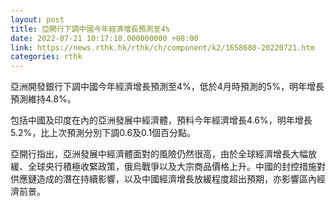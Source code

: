 ```yaml
---
layout: post
title: 亞開行下調中國今年經濟增長預測至4%
date: 2022-07-21 10:17:10.000000000 +08:00
link: https://news.rthk.hk/rthk/ch/component/k2/1658680-20220721.htm
categories: rthk
---
```


亞洲開發銀行下調中國今年經濟增長預測至4%，低於4月時預測的5%，明年增長預測維持4.8%。

包括中國及印度在內的亞洲發展中經濟體，預料今年經濟增長4.6%，明年增長5.2%，比上次預測分別下調0.6及0.1個百分點。

亞開行指出，亞洲發展中經濟體面對的風險仍然很高，由於全球經濟增長大幅放緩、全球央行積極收緊政策，俄烏戰爭以及大宗商品價格上升。中國的封控措施對供應鏈造成的潛在持續影響，以及中國經濟增長放緩程度超出預期，亦影響區內經濟前景。
